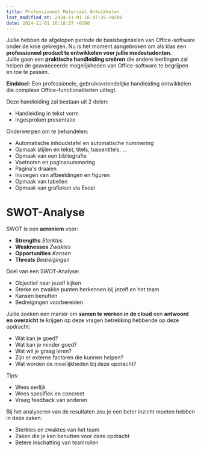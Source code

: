 ```yaml
---
title: Professioneel Materiaal Ontwikkelen
last_modified_at: 2024-11-01 16:47:35 +0200
date: 2024-11-01 16:18:57 +0200
---
```


Jullie hebben de afgelopen periode de basisbeginselen van Office-software onder de knie gekregen. Nu is het moment aangebroken om als klas een **professioneel product te ontwikkelen voor jullie medestudenten**.  
Jullie gaan een **praktische handleiding creëren** die andere leerlingen zal helpen de geavanceerde mogelijkheden van Office-software te begrijpen en toe te passen.

**Einddoel:**
Een professionele, gebruiksvriendelijke handleiding ontwikkelen die complexe Office-functionaliteiten uitlegt.

Deze handleiding zal bestaan uit 2 delen:
- Handleiding in tekst vorm
- Ingesproken presentatie

Onderwerpen om te behandelen:
- Automatische inhoudstafel en automatische nummering
- Opmaak stijlen en tekst, titels, tussentitels, ...
- Opmaak van een bibliografie
- Voetnoten en paginanummering
- Pagina's draaien
- Invoegen van afbeeldingen en figuren
- Opmaak van tabellen
- Opmaak van grafieken via Excel

# SWOT-Analyse

SWOT is een **acroniem** voor:
- **Strengths** *Sterktes*
- **Weaknesses** *Zwaktes*
- **Opportunities** *Kansen*
- **Threats** *Bedreigingen*

Doel van een SWOT-Analyse:
- Objectief naar jezelf kijken
- Sterke en zwakke punten herkennen bij jezelf en het team
- Kansen benutten
- Bedreigingen voorbereiden

Jullie zoeken een manier om **samen te werken in de cloud** een **antwoord en overzicht** te krijgen op deze vragen betrekking hebbende op deze opdracht:
- Wat kan je goed?
- Wat kan je minder goed?
- Wat wil je graag leren?
- Zijn er externe factoren die kunnen helpen?
- Wat worden de moeilijkheden bij deze opdracht?

Tips:
- Wees eerlijk
- Wees specifiek en concreet
- Vraag feedback van anderen

Bij het analyseren van de resultaten zou je een beter inzicht moeten hebben in deze zaken:
- Sterktes en zwaktes van het team
- Zaken die je kan benutten voor deze opdracht
- Betere inschatting van teamrollen
